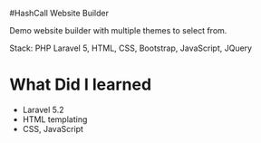 #HashCall Website Builder
<p>Demo website builder with multiple themes to select from.</p>
<p><span class="span-title">Stack: </span><span>PHP Laravel 5, HTML, CSS, Bootstrap, JavaScript, JQuery</span></p>
<h1>What Did I learned</h1>  
<ul>
    <li>Laravel 5.2</li>
    <li>HTML templating</li>
    <li>CSS, JavaScript</li>
</ul>
